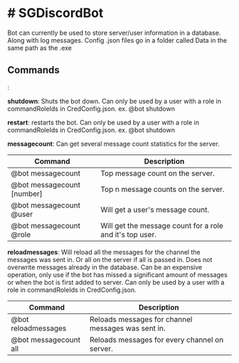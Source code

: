<h1># SGDiscordBot</h1>
Bot can currently be used to store server/user information in a database. Along with log messages.
Config .json files go in a folder called Data in the same path as the .exe

<h2>Commands</h2>:

<b>shutdown</b>:
Shuts the bot down. Can only be used by a user with a role in commandRoleIds in CredConfig.json.
ex. @bot shutdown

<b>restart</b>:
restarts the bot. Can only be used by a user with a role in commandRoleIds in CredConfig.json.
ex. @bot shutdown

<b>messagecount</b>:
Can get several message count statistics for the server.<br />

| Command                    | Description   |
| -------------------------- | ------------- |
| @bot messagecount          |Top message count on the server.                         |
| @bot messagecount [number] |Top n message counts on the server.                      | 
| @bot messagecount @user    |Will get a user's message count.                         | 
| @bot messagecount @role    |Will get the message count for a role and it's top user. |

<b>reloadmessages</b>:
Will reload all the messages for the channel the messages was sent in. Or all on the server if all is passed in.
Does not overwrite messages already in the database.
Can be an expensive operation, only use if the bot has missed a significant amount of messages or when the bot is first added to server.
Can only be used by a user with a role in commandRoleIds in CredConfig.json.

| Command                    | Description   |
| -------------------------- | ------------- |
| @bot reloadmessages        |Reloads messages for channel messages was sent in.       |
| @bot messagecount all      |Reloads messages for every channel on server.            | 